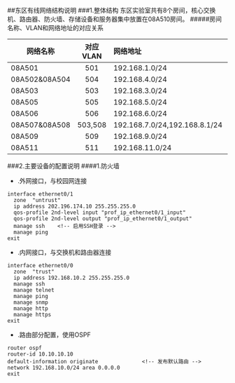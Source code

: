 ##东区有线网络结构说明
###1.整体结构
东区实验室共有8个房间，核心交换机、路由器、防火墙、存储设备和服务器集中放置在08A510房间。
#####房间名称、VLAN和网络地址的对应关系


|网络名称                 |对应VLAN|网络地址                      |网关                   |
|--------                |:------:|:--------                    |:---                   |
|08A501                  |501     |192.168.1.0/24               |192.168.1.1            |
|08A502&08A504           |504     |192.168.4.0/24               |192.168.4.1            |
|08A503                  |503     |192.168.3.0/24               |192.168.3.1            |
|08A505                  |505     |192.168.5.0/24               |192.168.5.1            |
|08A506                  |506     |192.168.6.0/24               |192.168.6.1            |
|08A507&08A508           |503,508 |192.168.7.0/24,192.168.8.1/24|192.168.7.1,192.168.8.1|
|08A509                  |509     |192.168.9.0/24               |192.168.9.1            |
|08A511                  |511     |192.168.11.0/24              |192.168.11.1           |


###2.主要设备的配置说明
####1.防火墙

- .外网接口，与校园网连接

```
interface ethernet0/1
  zone  "untrust"
  ip address 202.196.174.10 255.255.255.0
  qos-profile 2nd-level input "prof_ip_ethernet0/1_input"
  qos-profile 2nd-level output "prof_ip_ethernet0/1_output"
  manage ssh    <!-- 启用SSH登录 -->
  manage ping
exit
```

- .内网接口，与交换机和路由器连接

```
interface ethernet0/0
  zone  "trust"
  ip address 192.168.10.2 255.255.255.0
  manage ssh
  manage telnet
  manage ping
  manage snmp
  manage http
  manage https
exit
```

- .路由部分配置，使用OSPF

```
router ospf
router-id 10.10.10.10
default-information originate              <!-- 发布默认路由 -->
network 192.168.10.0/24 area 0.0.0.0
exit
```
